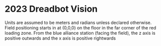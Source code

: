 # 2023 Dreadbot Vision

Units are assumed to be meters and radians unless declared otherwise.
Field positioning starts in at (0,0,0) on the floor in the far corner of the red loading zone.
From the blue alliance station (facing the field), the z axis is positive outwards and the x axis is positive rightwards
